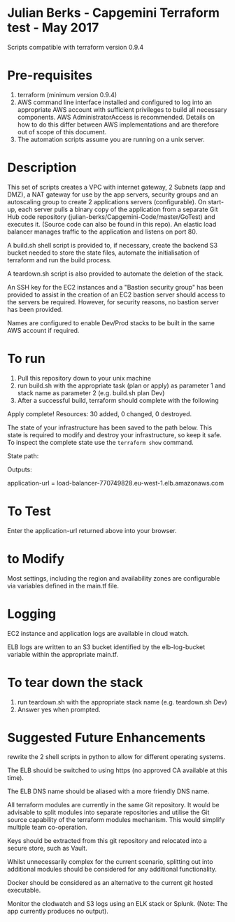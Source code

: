 # Julian Berks - Capgemini Terraform test - May 2017
Scripts compatible with terraform version 0.9.4

Pre-requisites
==============
1) terraform (minimum version 0.9.4) 
2) AWS command line interface installed and configured to log into an appropriate AWS account with sufficient privileges to build all necessary components. AWS AdministratorAccess is recommended. Details on how to do this differ between AWS implementations and are therefore out of scope of this document.
3) The automation scripts assume you are running on a unix server.

Description
===========
This set of scripts creates a VPC with internet gateway, 2 Subnets (app and DMZ), a NAT gateway for use by the app servers,  security groups and an autoscaling group to create 2 applications servers (configurable).
On start-up, each server pulls a binary copy of the application from a separate Git Hub code repository (julian-berks/Capgemini-Code/master/GoTest) and executes it. (Source code can also be found in this repo).
An elastic load balancer manages traffic to the application and listens on port 80.

A build.sh shell script is provided to, if necessary, create the backend S3 bucket needed to store the state files, automate the initialisation of terraform and run the build process.

A teardown.sh script is also provided to automate the deletion of the stack.

An SSH key for the EC2 instances and a "Bastion security group" has been provided to assist in the creation of an EC2 bastion server should access to the servers be required. However, for security reasons, no bastion server has been provided.

Names are configured to enable Dev/Prod stacks to be built in the same AWS account if required.

To run
======
1) Pull this repository down to your unix machine
2) run build.sh with the appropriate task (plan or apply) as parameter 1 and stack name as parameter 2 (e.g. build.sh plan Dev)
3) After a successful build, terraform should complete with the following

Apply complete! Resources: 30 added, 0 changed, 0 destroyed.

The state of your infrastructure has been saved to the path
below. This state is required to modify and destroy your
infrastructure, so keep it safe. To inspect the complete state
use the `terraform show` command.

State path: 

Outputs:

application-url = load-balancer-770749828.eu-west-1.elb.amazonaws.com


To Test
=======
Enter the application-url returned above into your browser.

to Modify
=========
Most settings, including the region and availability zones are configurable via variables defined in the main.tf file.

Logging
=======
EC2 instance and application logs are available in cloud watch.

ELB logs are written to an S3 bucket identified by the elb-log-bucket variable within the appropriate main.tf.


To tear down the stack
======================
1) run teardown.sh with the appropriate stack name (e.g. teardown.sh Dev)
2) Answer yes when prompted.




Suggested Future Enhancements
=============================

rewrite the 2 shell scripts in python to allow for different operating systems.

The ELB should be switched to using https (no approved CA available at this time).

The ELB DNS name should be aliased with a more friendly DNS name.

All terraform modules are currently in the same Git repository. It would be advisable to split modules into separate repositories and utilise the Git source capability of the terraform modules mechanism. This would simplify multiple team co-operation.

Keys should be extracted from this git repository and relocated into a secure store, such as Vault.

Whilst unnecessarily complex for the current scenario, splitting out into additional modules should be considered for any additional functionality.

Docker should be considered as an alternative to the current git hosted executable.

Monitor the clodwatch and S3 logs using an ELK stack or Splunk. (Note: The app currently produces no output).



